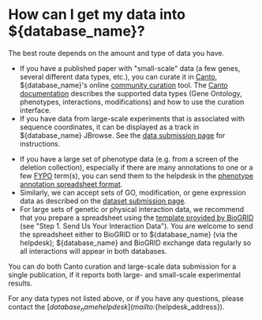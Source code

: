 # How can I get my data into ${database_name}?
<!-- pombase_categories: Data submission and formats,Genome browser -->

The best route depends on the amount and type of data you have.

-   If you have a published paper with "small-scale" data (a few genes,
    several different data types, etc.), you can curate it in
    [Canto](http://curation.pombase.org/pombe), ${database_name}'s online
    [community curation](/community/fission-yeast-community-curation-project) tool.
    The [Canto documentation](http://curation.pombase.org/pombe/docs/index/) describes
    the supported data types (Gene Ontology, phenotypes, interactions,
    modifications) and how to use the curation interface.
-   If you have data from large-scale experiments that is associated
    with sequence coordinates, it can be displayed as a track in
    ${database_name} JBrowse. See the [data submission page](/submit-data) for
    instructions.
<!-- Use the [HTP data submission form](/submit-data/data-submission-form) to send details. -->
-   If you have a large set of phenotype data (e.g. from a screen of the
    deletion collection), especially if there are many annotations to
    one or a few
    [FYPO](/browse-curation/fission-yeast-phenotype-ontology) term(s),
    you can send them to the helpdesk in the 
    [phenotype annotation spreadsheet format](/documentation/phenotype-data-bulk-upload-format).
-   Similarly, we can accept sets of GO, modification, or gene
    expression data as described on the [dataset submission
    page](/submit-data/bulk-annotation).
-   For large sets of genetic or physical interaction data, we recommend
    that you prepare a spreadsheet using the [template provided by BioGRID](http://wiki.thebiogrid.org/doku.php/contribute) 
    (see "Step 1. Send Us Your Interaction Data"). You are welcome to send
    the spreadsheet either to BioGRID or to ${database_name} (via the helpdesk);
    ${database_name} and BioGRID exchange data regularly so all interactions will
    appear in both databases.

You can do both Canto curation and large-scale data submission for a
single publication, if it reports both large- and small-scale
experimental results.

For any data types not listed above, or if you have any questions,
please contact the [${database_name} helpdesk](mailto:${helpdesk_address}).

